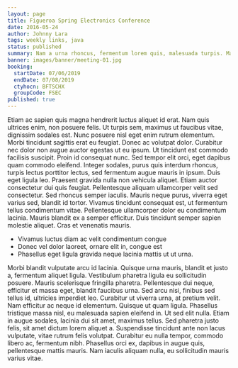 ```yaml
---
layout: page
title: Figueroa Spring Electronics Conference
date: 2016-05-24
author: Johnny Lara
tags: weekly links, java
status: published
summary: Nam a urna rhoncus, fermentum lorem quis, malesuada turpis. Maecenas.
banner: images/banner/meeting-01.jpg
booking:
  startDate: 07/06/2019
  endDate: 07/08/2019
  ctyhocn: BFTSCHX
  groupCode: FSEC
published: true
---
```

Etiam ac sapien quis magna hendrerit luctus aliquet id erat. Nam quis ultrices enim, non posuere felis. Ut turpis sem, maximus ut faucibus vitae, dignissim sodales est. Nunc posuere nisl eget enim rutrum elementum. Morbi tincidunt sagittis erat eu feugiat. Donec ac volutpat dolor. Curabitur nec dolor non augue auctor egestas ut eu ipsum. Ut tincidunt est commodo facilisis suscipit. Proin id consequat nunc. Sed tempor elit orci, eget dapibus quam commodo eleifend. Integer sodales, purus quis interdum rhoncus, turpis lectus porttitor lectus, sed fermentum augue mauris in ipsum. Duis eget ligula leo.
Praesent gravida nulla non vehicula aliquet. Etiam auctor consectetur dui quis feugiat. Pellentesque aliquam ullamcorper velit sed consectetur. Sed rhoncus semper iaculis. Mauris neque purus, viverra eget varius sed, blandit id tortor. Vivamus tincidunt consequat est, ut fermentum tellus condimentum vitae. Pellentesque ullamcorper dolor eu condimentum lacinia. Mauris blandit ex a semper efficitur. Duis tincidunt semper sapien molestie aliquet. Cras et venenatis mauris.

* Vivamus luctus diam ac velit condimentum congue
* Donec vel dolor laoreet, ornare elit in, congue est
* Phasellus eget ligula gravida neque lacinia mattis ut ut urna.

Morbi blandit vulputate arcu id lacinia. Quisque urna mauris, blandit et justo a, fermentum aliquet ligula. Vestibulum pharetra ligula eu sollicitudin posuere. Mauris scelerisque fringilla pharetra. Pellentesque dui neque, efficitur et massa eget, blandit faucibus urna. Sed arcu nisi, finibus sed tellus id, ultricies imperdiet leo. Curabitur ut viverra urna, at pretium velit. Nam efficitur ac neque id elementum.
Quisque ut quam ligula. Phasellus tristique massa nisl, eu malesuada sapien eleifend in. Ut sed elit nulla. Etiam in augue sodales, lacinia dui sit amet, maximus tellus. Sed pharetra justo felis, sit amet dictum lorem aliquet a. Suspendisse tincidunt ante non lacus vulputate, vitae rutrum felis volutpat. Curabitur eu nulla tempor, commodo libero ac, fermentum nibh. Phasellus orci ex, dapibus in augue quis, pellentesque mattis mauris. Nam iaculis aliquam nulla, eu sollicitudin mauris varius vitae.
